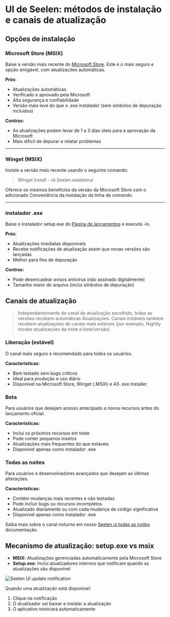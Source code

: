 # UI de Seelen: métodos de instalação e canais de atualização

## Opções de instalação

### Microsoft Store (MSIX)

Baixe a versão mais recente do
[Microsoft Store](https://www.microsoft.com/store). Este é o mais seguro e opção
amigável, com atualizações automáticas.

**Prós:**

- Atualizações automáticas
- Verificado e aprovado pela Microsoft
- Alta segurança e confiabilidade
- Versão mais leve do que o .exe instalador (sem símbolos de depuração
  incluídos)

**Contras:**

- As atualizações podem levar de 1 a 3 dias úteis para a aprovação da Microsoft
- Mais difícil de depurar e relatar problemas

---

### Winget (MSIX)

Instale a versão mais recente usando o seguinte comando:

> Winget Install --id Seelen.seelelenui

Oferece os mesmos benefícios da versão da Microsoft Store com o adicionado
Conveniência da instalação da linha de comando.

---

### instalador .exe

Baixe o instalador setup.exe do
[Página de lançamentos](https://github.com/eythaann/Seelen-UI/releases) e
executá -lo.

**Prós:**

- Atualizações imediatas disponíveis
- Recebe notificações de atualização assim que novas versões são lançadas
- Melhor para fins de depuração

**Contras:**

- Pode desencadear avisos antivírus (não assinado digitalmente)
- Tamanho maior do arquivo (inclui símbolos de depuração)

## Canais de atualização

> Independentemente do canal de atualização escolhido, todas as versões recebem
> automáticas Atualizações. Canais instáveis ​​também recebem atualizações de
> canais mais estáveis (por exemplo, Nightly recebe atualizações da noite e
> beta/versão).

### Liberação (estável)

O canal mais seguro e recomendado para todos os usuários.

**Características:**

- Bem testado sem bugs críticos
- Ideal para produção e uso diário
- Disponível na Microsoft Store, Winget (.MSIX) e AS .exe Installer

### Beta

Para usuários que desejam acesso antecipado a novos recursos antes do lançamento
oficial.

**Características:**

- Inclui os próximos recursos em teste
- Pode conter pequenos insetos
- Atualizações mais frequentes do que estáveis
- Disponível apenas como instalador .exe

### Todas as noites

Para usuários e desenvolvedores avançados que desejam as últimas alterações.

**Características:**

- Contém mudanças mais recentes e não testadas
- Pode incluir bugs ou recursos incompletos
- Atualizado diariamente ou com cada mudança de código significativa
- Disponível apenas como instalador .exe

Saiba mais sobre o canal noturno em nosso
[Seelen ui todas as noites](https://seelen.io/blog/nightly) documentação.

## Mecanismo de atualização: setup.exe vs msix

- **MSIX:** Atualizações gerenciadas automaticamente pela Microsoft Store
- **Setup.exe:** Inclui atualizadores internos que notificam quando as
  atualizações são disponível

![Seelen UI update notification](https://github.com/Seelen-Inc/slu-blog/blob/master/blog/seelen-ui-distribution-channels/image.png?raw=true)

Quando uma atualização está disponível:

1. Clique na notificação
2. O atualizador vai baixar e instalar a atualização
3. O aplicativo reiniciará automaticamente
